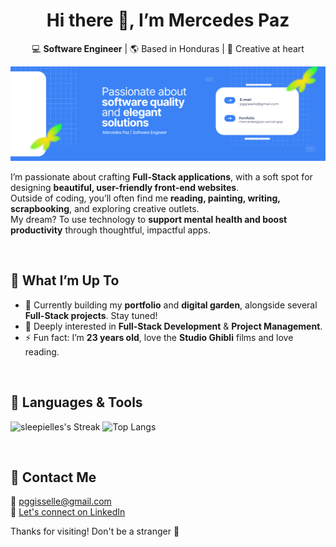 <h1 align="center">Hi there 🌸, I’m Mercedes Paz</h1>

<p align="center">
  💻 <strong>Software Engineer</strong> | 🌎 Based in Honduras | 🎨 Creative at heart
</p>

![banner](banner.png)


I’m passionate about crafting **Full-Stack applications**, with a soft spot for designing **beautiful, user-friendly front-end websites**.  
Outside of coding, you’ll often find me **reading, painting, writing, scrapbooking**, and exploring creative outlets.  
My dream? To use technology to **support mental health and boost productivity** through thoughtful, impactful apps.  

<br/>

## 🌟 What I’m Up To
- 🔭 Currently building my **portfolio** and **digital garden**, alongside several **Full-Stack projects**. Stay tuned!  
- 💬 Deeply interested in **Full-Stack Development** & **Project Management**.  
- ⚡ Fun fact: I’m **23 years old**, love the **Studio Ghibli** films and love reading.  


<br/>

## 🧰 Languages & Tools
<p align="left">
  <img src="https://github-readme-streak-stats.herokuapp.com/?user=sleepielle" alt="sleepielles's Streak" height="180"/>
  <img src="https://github-readme-stats.vercel.app/api/top-langs/?username=sleepielle" alt="Top Langs" height="180"/>
</p>

<br/>

## 📩 Contact Me 
📧 pggisselle@gmail.com <br/>
📘 [Let's connect on LinkedIn](https://linkedin.com/in/mercedesgpaz)  
  
Thanks for visiting! Don't be a stranger 🌟
